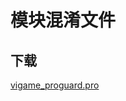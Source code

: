 # 模块混淆文件

## 下载

[vigame_proguard.pro](https://github.com/jieban0604/VigameDoc/edit/master/proguard/vigame_proguard.pro)
